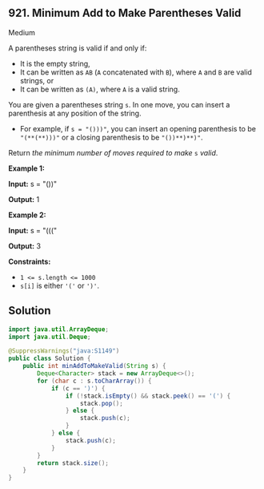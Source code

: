 ## 921\. Minimum Add to Make Parentheses Valid

Medium

A parentheses string is valid if and only if:

*   It is the empty string,
*   It can be written as `AB` (`A` concatenated with `B`), where `A` and `B` are valid strings, or
*   It can be written as `(A)`, where `A` is a valid string.

You are given a parentheses string `s`. In one move, you can insert a parenthesis at any position of the string.

*   For example, if `s = "()))"`, you can insert an opening parenthesis to be `"(**(**)))"` or a closing parenthesis to be `"())**)**)"`.

Return _the minimum number of moves required to make_ `s` _valid_.

**Example 1:**

**Input:** s = "())"

**Output:** 1

**Example 2:**

**Input:** s = "((("

**Output:** 3

**Constraints:**

*   `1 <= s.length <= 1000`
*   `s[i]` is either `'('` or `')'`.

## Solution

```java
import java.util.ArrayDeque;
import java.util.Deque;

@SuppressWarnings("java:S1149")
public class Solution {
    public int minAddToMakeValid(String s) {
        Deque<Character> stack = new ArrayDeque<>();
        for (char c : s.toCharArray()) {
            if (c == ')') {
                if (!stack.isEmpty() && stack.peek() == '(') {
                    stack.pop();
                } else {
                    stack.push(c);
                }
            } else {
                stack.push(c);
            }
        }
        return stack.size();
    }
}
```